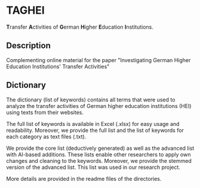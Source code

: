 # TAGHEI
**T**ransfer **A**ctivities of **G**erman **H**igher **E**ducation **I**nstitutions. 

## Description
Complementing online material for the paper "Investigating German Higher Education Institutions' Transfer Activities"

## Dictionary
The dictionary (list of keywords) contains all terms that were used to analyze the transfer activities of German higher education institutions (HEI) using texts from their websites. 

The full list of keywords is available in Excel (.xlsx) for easy usage and readability. Moreover, we provide the full list and the list of keywords for each category as text files (.txt).

We provide the core list (deductively generated) as well as the advanced list with AI-based additions. These lists enable other researchers to apply own changes and cleaning to the keywords. 
Moreover, we provide the stemmed version of the advanced list. This list was used in our research project.

More details are provided in the readme files of the directories.

